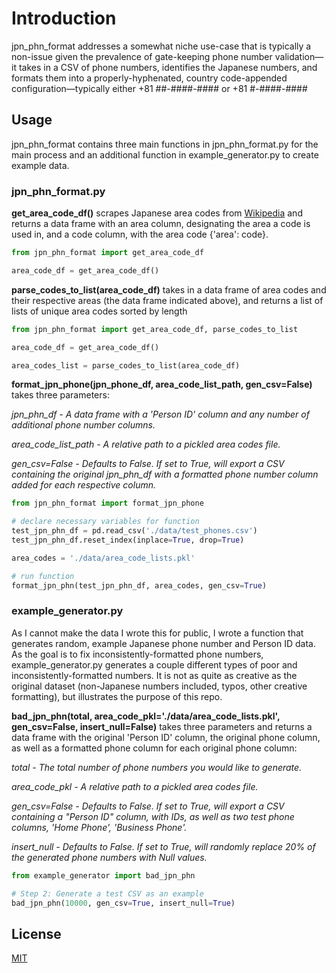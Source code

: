 # Introduction

jpn_phn_format addresses a somewhat niche use-case that is typically a non-issue given the prevalence of gate-keeping phone number validation—it takes in a CSV of phone numbers, identifies the Japanese numbers, and formats them into a properly-hyphenated, country code-appended configuration—typically either +81 ##-####-#### or +81 #-####-####

## Usage
jpn_phn_format contains three main functions in jpn_phn_format.py for the main process and an additional function in example_generator.py to create example data.

### jpn_phn_format.py
**get_area_code_df()** scrapes Japanese area codes from [Wikipedia](https://en.wikipedia.org/wiki/List_of_dialing_codes_in_Japan) and returns a data frame with an area column, designating the area a code is used in, and a code column, with the area code {'area': code}.
```python
from jpn_phn_format import get_area_code_df

area_code_df = get_area_code_df()
```

**parse_codes_to_list(area_code_df)** takes in a data frame of area codes and their respective areas (the data frame indicated above), and returns a list of lists of unique area codes sorted by length
```python
from jpn_phn_format import get_area_code_df, parse_codes_to_list

area_code_df = get_area_code_df()

area_codes_list = parse_codes_to_list(area_code_df)
```

**format_jpn_phone(jpn_phone_df, area_code_list_path, gen_csv=False)** takes three parameters:

*jpn_phn_df - A data frame with a 'Person ID' column and any number of additional phone number columns.*


*area_code_list_path -  A relative path to a pickled area codes file.*


*gen_csv=False - Defaults to False. If set to True, will export a CSV containing the original jpn_phn_df with a formatted phone number column added for each respective column.*


```python
from jpn_phn_format import format_jpn_phone

# declare necessary variables for function
test_jpn_phn_df = pd.read_csv('./data/test_phones.csv')
test_jpn_phn_df.reset_index(inplace=True, drop=True)

area_codes = './data/area_code_lists.pkl'

# run function
format_jpn_phn(test_jpn_phn_df, area_codes, gen_csv=True)
```

### example_generator.py
As I cannot make the data I wrote this for public, I wrote a function that generates random, example Japanese phone number and Person ID data. As the goal is to fix inconsistently-formatted phone numbers, example_generator.py generates a couple different types of poor and inconsistently-formatted numbers. It is not as quite as creative as the original dataset (non-Japanese numbers included, typos, other creative formatting), but illustrates the purpose of this repo.

**bad_jpn_phn(total, area_code_pkl='./data/area_code_lists.pkl', gen_csv=False, insert_null=False)** takes three parameters and returns a data frame with the original 'Person ID' column, the original phone column, as well as a formatted phone column for each original phone column:

*total - The total number of phone numbers you would like to generate.*


*area_code_pkl -  A relative path to a pickled area codes file.*


*gen_csv=False - Defaults to False. If set to True, will export a CSV containing a "Person ID" column, with IDs, as well as two test phone columns, 'Home Phone', 'Business Phone'.*


*insert_null - Defaults to False. If set to True, will randomly replace 20% of the generated phone numbers with Null values.*

```python
from example_generator import bad_jpn_phn

# Step 2: Generate a test CSV as an example
bad_jpn_phn(10000, gen_csv=True, insert_null=True)
```

## License
[MIT](https://choosealicense.com/licenses/mit/)

